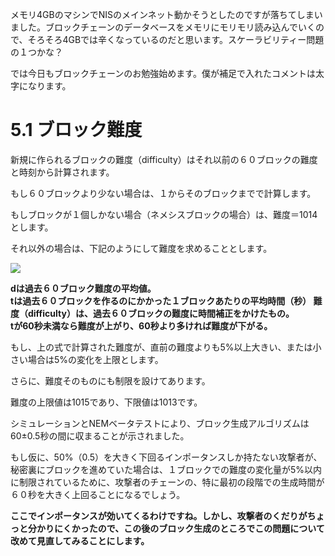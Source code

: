 
メモリ4GBのマシンでNISのメインネット動かそうとしたのですが落ちてしまいました。ブロックチェーンのデータベースをメモリにモリモリ読み込んでいくので、そろそろ4GBでは辛くなっているのだと思います。スケーラビリティー問題の１つかな？


では今日もブロックチェーンのお勉強始めます。僕が補足で入れたコメントは太字になります。

# 5.1 ブロック難度


新規に作られるブロックの難度（difficulty）はそれ以前の６０ブロックの難度と時刻から計算されます。

もし６０ブロックより少ない場合は、１からそのブロックまでで計算します。

もしブロックが１個しかない場合（ネメシスブロックの場合）は、難度＝1014とします。

それ以外の場合は、下記のようにして難度を求めることとします。

![](https://s3-ap-northeast-1.amazonaws.com/nem-social/blog/0/9000/9100/9173/1545180693%E3%82%B9%E3%82%AF%E3%83%AA%E3%83%BC%E3%83%B3%E3%82%B7%E3%83%A7%E3%83%83%E3%83%88%202018-12-19%209.51.13.png)

**dは過去６０ブロック難度の平均値。  
tは過去６０ブロックを作るのにかかった１ブロックあたりの平均時間（秒）
難度（difficulty）は、過去６０ブロックの難度に時間補正をかけたもの。  
tが60秒未満なら難度が上がり、60秒より多ければ難度が下がる。**

もし、上の式で計算された難度が、直前の難度よりも5%以上大きい、または小さい場合は5%の変化を上限とします。

さらに、難度そのものにも制限を設けてあります。

難度の上限値は1015であり、下限値は1013です。
 

シミュレーションとNEMベータテストにより、ブロック生成アルゴリズムは60±0.5秒の間に収まることが示されました。

もし仮に、50%（0.5）を大きく下回るインポータンスしか持たない攻撃者が、秘密裏にブロックを進めていた場合は、１ブロックでの難度の変化量が5%以内に制限されているために、攻撃者のチェーンの、特に最初の段階での生成時間が６０秒を大きく上回ることになるでしょう。

**ここでインポータンスが効いてくるわけですね。しかし、攻撃者のくだりがちょっと分かりにくかったので、この後のブロック生成のところでこの問題について改めて見直してみることにします。**

